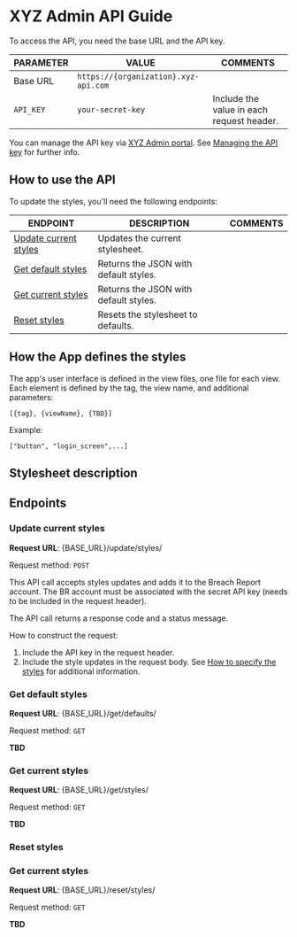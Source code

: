 # XYZ Admin API Guide 

To access the API, you need the base URL and the API key. 

PARAMETER |	VALUE |	COMMENTS  
---|---|---
Base URL  |	`https://{organization}.xyz-api.com` | 	
`API_KEY` | `your-secret-key` | Include the value in each request header. 

You can manage the API key via [XYZ Admin portal](). See [Managing the API key]() for further info.  

## How to use the API  

To update the styles, you'll need the following endpoints:

ENDPOINT | DESCRIPTION | COMMENTS 
---|---|---  
[Update current styles](#update-current-styles) | Updates the current stylesheet.   |   
[Get default styles](#get-default-styles) | Returns the JSON with default styles.  |   
[Get current styles](#get-current-styles) | Returns the JSON with default styles.  |   
[Reset styles](#reset-styles) | Resets the stylesheet to defaults.  |   

## How the App defines the styles 

The app's user interface is defined in the view files, one file for each view. Each element is defined by the tag, the view name, and additional parameters:

```
[{tag}, {viewName}, {TBD}]
```

Example:

```
["button", "login_screen",...]
```





## Stylesheet description



## Endpoints 

### Update current styles  

**Request URL**: {BASE_URL}/update/styles/

Request method: `POST`

This API call accepts styles updates and adds it to the Breach Report account. The BR account must be associated with the secret API key (needs to be included in the request header).

The API call returns a response code and a status message.

How to construct the request:

1. Include the API key in the request header.
2. Include the style updates in the request body. See [How to specify the styles]() for additional information. 

### Get default styles 

**Request URL**: {BASE_URL}/get/defaults/

Request method: `GET` 

**TBD**

### Get current styles  

**Request URL**: {BASE_URL}/get/styles/

Request method: `GET` 

**TBD**

### Reset styles  

### Get current styles  

**Request URL**: {BASE_URL}/reset/styles/

Request method: `GET` 

**TBD**



